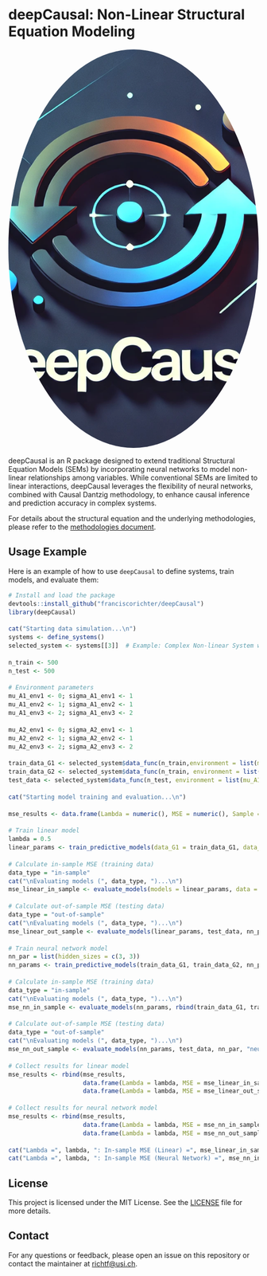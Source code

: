# deepCausal: Non-Linear Structural Equation Modeling

<img src="man/figures/logo3.png" alt="deepCausal Logo" style="border-radius: 50%; width: 800px; height: 800px; object-fit: cover;"/>


deepCausal is an R package designed to extend traditional Structural Equation Models (SEMs) by incorporating neural networks to model non-linear relationships among variables. While conventional SEMs are limited to linear interactions, deepCausal leverages the flexibility of neural networks, combined with Causal Dantzig methodology, to enhance causal inference and prediction accuracy in complex systems.

For details about the structural equation and the underlying methodologies, please refer to the [methodologies document](man/figures/methodologies.pdf).


## Usage Example

Here is an example of how to use `deepCausal` to define systems, train models, and evaluate them:

```r
# Install and load the package
devtools::install_github("franciscorichter/deepCausal")
library(deepCausal)

cat("Starting data simulation...\n")
systems <- define_systems()
selected_system <- systems[[3]]  # Example: Complex Non-linear System with Many Variables

n_train <- 500
n_test <- 500

# Environment parameters
mu_A1_env1 <- 0; sigma_A1_env1 <- 1
mu_A1_env2 <- 1; sigma_A1_env2 <- 1
mu_A1_env3 <- 2; sigma_A1_env3 <- 2

mu_A2_env1 <- 0; sigma_A2_env1 <- 1
mu_A2_env2 <- 1; sigma_A2_env2 <- 1
mu_A2_env3 <- 2; sigma_A2_env3 <- 2

train_data_G1 <- selected_system$data_func(n_train,environment = list(mu_A1=0,sigma_A1=0,mu_A2=0,sigma_A2=0))
train_data_G2 <- selected_system$data_func(n_train, environment = list(mu_A1=1,sigma_A1=1,mu_A2=2,sigma_A2=0.5))
test_data <- selected_system$data_func(n_test, environment = list(mu_A1=2,sigma_A1=0.8,mu_A2=1.5,sigma_A2=1))

cat("Starting model training and evaluation...\n")

mse_results <- data.frame(Lambda = numeric(), MSE = numeric(), Sample = character(), Functional_Form = character())

# Train linear model
lambda = 0.5
linear_params <- train_predictive_models(data_G1 = train_data_G1, data_G2 = train_data_G2, nn_params = nn_params, model_type = "linear", lambda)

# Calculate in-sample MSE (training data)
data_type = "in-sample"
cat("\nEvaluating models (", data_type, ")...\n")
mse_linear_in_sample <- evaluate_models(models = linear_params, data = rbind(train_data_G1, train_data_G2), nn_params = nn_params,model_type =  "linear")

# Calculate out-of-sample MSE (testing data)
data_type = "out-of-sample"
cat("\nEvaluating models (", data_type, ")...\n")
mse_linear_out_sample <- evaluate_models(linear_params, test_data, nn_params, "linear")

# Train neural network model
nn_par = list(hidden_sizes = c(3, 3))
nn_params <- train_predictive_models(train_data_G1, train_data_G2, nn_par, "neural_network", lambda)

# Calculate in-sample MSE (training data)
data_type = "in-sample"
cat("\nEvaluating models (", data_type, ")...\n")
mse_nn_in_sample <- evaluate_models(nn_params, rbind(train_data_G1, train_data_G2), nn_par, "neural_network")

# Calculate out-of-sample MSE (testing data)
data_type = "out-of-sample"
cat("\nEvaluating models (", data_type, ")...\n")
mse_nn_out_sample <- evaluate_models(nn_params, test_data, nn_par, "neural_network")

# Collect results for linear model
mse_results <- rbind(mse_results,
                     data.frame(Lambda = lambda, MSE = mse_linear_in_sample, Sample = "In-sample", Functional_Form = "Linear"),
                     data.frame(Lambda = lambda, MSE = mse_linear_out_sample, Sample = "Out-of-sample", Functional_Form = "Linear"))

# Collect results for neural network model
mse_results <- rbind(mse_results,
                     data.frame(Lambda = lambda, MSE = mse_nn_in_sample, Sample = "In-sample", Functional_Form = "Neural Network"),
                     data.frame(Lambda = lambda, MSE = mse_nn_out_sample, Sample = "Out-of-sample", Functional_Form = "Neural Network"))

cat("Lambda =", lambda, ": In-sample MSE (Linear) =", mse_linear_in_sample, ", Out-of-sample MSE (Linear) =", mse_linear_out_sample, "\n")
cat("Lambda =", lambda, ": In-sample MSE (Neural Network) =", mse_nn_in_sample, ", Out-of-sample MSE (Neural Network) =", mse_nn_out_sample, "\n")


```

## **License**

This project is licensed under the MIT License. See the [LICENSE](LICENSE) file for more details.

## **Contact**

For any questions or feedback, please open an issue on this repository or contact the maintainer at [richtf@usi.ch](mailto:richtf@usi.ch).



